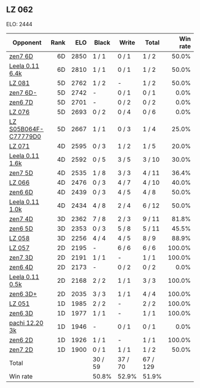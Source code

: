 ## LZ 062 ##

ELO: 2444

Opponent | Rank | ELO | Black | Write | Total | Win rate
---------|-----:|----:|-------|-------|-------|-------:
[zen7 6D](zen7%206D.md) | 6D | 2850 | 1 / 1 | 0 / 1 | 1 / 2 | 50.0%
[Leela 0.11 6.4k](Leela%200.11%206.4k.md) | 6D | 2810 | 1 / 1 | 0 / 1 | 1 / 2 | 50.0%
[LZ 081](LZ%20081.md) | 5D | 2762 | 1 / 2 | - | 1 / 2 | 50.0%
[zen7 6D-](zen7%206D-.md) | 5D | 2742 | - | 0 / 1 | 0 / 1 | 0.0%
[zen6 7D](zen6%207D.md) | 5D | 2701 | - | 0 / 2 | 0 / 2 | 0.0%
[LZ 076](LZ%20076.md) | 5D | 2693 | 0 / 2 | 0 / 4 | 0 / 6 | 0.0%
[LZ S05B064F-C77779D0](LZ%20S05B064F-C77779D0.md) | 5D | 2667 | 1 / 1 | 0 / 3 | 1 / 4 | 25.0%
[LZ 071](LZ%20071.md) | 4D | 2595 | 0 / 3 | 1 / 2 | 1 / 5 | 20.0%
[Leela 0.11 1.6k](Leela%200.11%201.6k.md) | 4D | 2592 | 0 / 5 | 3 / 5 | 3 / 10 | 30.0%
[zen7 5D](zen7%205D.md) | 4D | 2535 | 1 / 8 | 3 / 3 | 4 / 11 | 36.4%
[LZ 066](LZ%20066.md) | 4D | 2476 | 0 / 3 | 4 / 7 | 4 / 10 | 40.0%
[zen6 6D](zen6%206D.md) | 4D | 2439 | 0 / 3 | 4 / 5 | 4 / 8 | 50.0%
[Leela 0.11 1.0k](Leela%200.11%201.0k.md) | 4D | 2434 | 4 / 8 | 2 / 4 | 6 / 12 | 50.0%
[zen7 4D](zen7%204D.md) | 3D | 2362 | 7 / 8 | 2 / 3 | 9 / 11 | 81.8%
[zen6 5D](zen6%205D.md) | 3D | 2353 | 0 / 3 | 5 / 8 | 5 / 11 | 45.5%
[LZ 058](LZ%20058.md) | 3D | 2256 | 4 / 4 | 4 / 5 | 8 / 9 | 88.9%
[LZ 057](LZ%20057.md) | 2D | 2195 | - | 6 / 6 | 6 / 6 | 100.0%
[zen7 3D](zen7%203D.md) | 2D | 2191 | 1 / 1 | - | 1 / 1 | 100.0%
[zen6 4D](zen6%204D.md) | 2D | 2173 | - | 0 / 2 | 0 / 2 | 0.0%
[Leela 0.11 0.5k](Leela%200.11%200.5k.md) | 2D | 2168 | 2 / 2 | 1 / 1 | 3 / 3 | 100.0%
[zen6 3D+](zen6%203D+.md) | 2D | 2035 | 3 / 3 | 1 / 1 | 4 / 4 | 100.0%
[LZ 051](LZ%20051.md) | 1D | 1985 | 2 / 2 | - | 2 / 2 | 100.0%
[zen6 3D](zen6%203D.md) | 1D | 1977 | 1 / 1 | - | 1 / 1 | 100.0%
[pachi 12.20 3k](pachi%2012.20%203k.md) | 1D | 1946 | - | 0 / 1 | 0 / 1 | 0.0%
[zen6 2D](zen6%202D.md) | 1D | 1926 | 1 / 1 | - | 1 / 1 | 100.0%
[zen7 2D](zen7%202D.md) | 1D | 1900 | 0 / 1 | 1 / 1 | 1 / 2 | 50.0%
Total | | | 30 / 59 | 37 / 70 | 67 / 129 | 
Win rate| | | 50.8% | 52.9% | 51.9% | 
